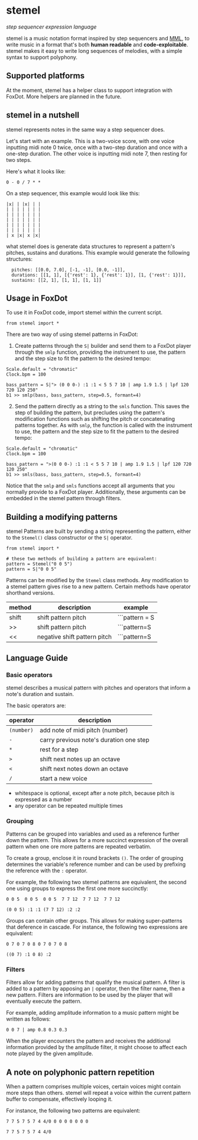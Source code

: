 # stemel

_step sequencer expression language_

stemel is a music notation format inspired by
step sequencers and
[MML](https://en.wikipedia.org/wiki/Music_Macro_Language),
to write music in a format that's both **human readable**
and **code-exploitable**.
stemel makes it easy to write long sequences of melodies, with a simple syntax to
support polyphony.

## Supported platforms

At the moment, stemel has a helper class to support integration with FoxDot.
More helpers are planned in the future.

## stemel in a nutshell

stemel represents notes in the same way a step
sequencer does.

Let's start with an example. This is a
two-voice score, with one voice inputting midi
note 0 twice, once with a two-step duration and
once with a one-step duration. The other voice
is inputting midi note 7, then resting for
two steps.

Here's what it looks like:

```
0 - 0 / 7 * *
```
On a step sequencer, this example would look like this:

```
|x| | |x| | |
| | | | | | |
| | | | | | |
| | | | | | |
| | | | | | |
| | | | | | |
| x |x| x |x|
```
what stemel does is generate data structures to represent
a pattern's pitches, sustains and durations. This example
would generate the following structures:

```
  pitches: [[0.0, 7.0], [-1, -1], [0.0, -1]],
  durations: [[1, 1], [{'rest': 1}, {'rest': 1}], [1, {'rest': 1}]],
  sustains: [[2, 1], [1, 1], [1, 1]]
```

## Usage in FoxDot

To use it in FoxDot code, import stemel within the current script.
```
from stemel import *
```

There are two way of using stemel patterns in FoxDot:

1. Create patterns through the `S|` builder and send them to a FoxDot player through the
`smlp` function, providing the instrument to use, the pattern and the step size to fit the pattern to the desired tempo:

```
Scale.default = "chromatic"
Clock.bpm = 100

bass_pattern = S|"> (0 0 0-) :1 :1 < 5 5 7 10 | amp 1.9 1.5 | lpf 120 720 120 250"
b1 >> smlp(bass, bass_pattern, step=0.5, formant=4)
```

2. Send the pattern directly as a string to the `smls` function. This saves the step of building the pattern, but precludes using the pattern's modification functions such as shifting the pitch or concatenating
patterns together. As with `smlp`, the function is called with the instrument to use, the pattern and the step size to fit the pattern to the desired tempo:
```
Scale.default = "chromatic"
Clock.bpm = 100

bass_pattern = ">(0 0 0-) :1 :1 < 5 5 7 10 | amp 1.9 1.5 | lpf 120 720 120 250"
b1 >> smls(bass, bass_pattern, step=0.5, formant=4)
```
Notice that the `smlp` and `smls` functions accept all arguments that you normally
provide to a FoxDot player. Additionally, these arguments can be embedded in the
stemel pattern through filters.

## Building a modifying patterns

stemel Patterns are built by sending a string representing the pattern, either to the `Stemel()` class constructor or the `S|` operator.
```
from stemel import *

# these two methods of building a pattern are equivalent:
pattern = Stemel("0 0 5")
pattern = S|"0 0 5"
```
Patterns can be modified by the `Stemel` class methods. Any modification to a stemel
pattern gives rise to a new pattern. Certain methods have operator shorthand versions.

| method | description | example |
|--------|-------------|--------------------|
| shift  | shift pattern pitch | ```pattern = S|"0-0/7 | amp 0.8";pattern.shift(2)```|
| >>     | shift pattern pitch | ```pattern=S|"0-0/7 | amp 0.8"; pattern >> 2```|
| <<     | negative shift pattern pitch | ```pattern=S|"0-0/7 | amp 0.8"; pattern << 2``` |







## Language Guide

### Basic operators
stemel describes a musical pattern with pitches and operators
that inform a note's duration and sustain.

The basic operators are:

| operator | description |
| -------- | ----------- |
| `(number)` | add note of midi pitch (number) |
| `-` | carry previous note's duration one step |
| `*` | rest for a step |
| `>` | shift next notes up an octave |
| `<` | shift next notes down an octave |
| `/` | start a new voice |

- whitespace is optional, except after a note
pitch, because pitch is expressed as a number
- any operator can be repeated multiple times

### Grouping
Patterns can be grouped into variables and used as a reference
further down the pattern. This allows for a more succinct
expression of the overall pattern when one ore more patterns
are repeated verbatim.

To create a group, enclose it in round brackets `()`. The order
of grouping determines the variable's reference number and can
be used by prefixing the reference with the `:` operator.

For example, the following two stemel patterns are equivalent,
the second one using groups to express the first one more succinctly:

```
0 0 5  0 0 5  0 0 5  7 7 12  7 7 12  7 7 12

(0 0 5) :1 :1 (7 7 12) :2 :2
```

Groups can contain other groups. This allows for making
super-patterns that deference in cascade. For instance, the
following two expressions are equivalent:

```
0 7 0 7 0 8 0 7 0 7 0 8

((0 7) :1 0 8) :2
```

### Filters

Filters allow for adding patterns that qualify the musical
pattern. A filter is added to a pattern by apposing an `|` operator,
then the filter name, then a new pattern. Filters are information
to be used by the player that will eventually execute the pattern.

For example, adding amplitude information to a music pattern
might be written as follows:

```
0 0 7 | amp 0.8 0.3 0.3
```
When the player encounters the pattern and receives the additional
information provided by the amplitude filter, it might choose to
affect each note played by the given amplitude.

## A note on polyphonic pattern repetition

When a pattern comprises multiple voices, certain voices
might contain more steps than others. stemel will repeat
a voice within the current pattern buffer to compensate,
effectively looping it.

For instance, the following two patterns are equivalent:
```
7 7 5 7 5 7 4 4/0 0 0 0 0 0 0 0

7 7 5 7 5 7 4 4/0
```
